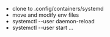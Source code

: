 * clone to .config/containers/systemd
* move and modify env files
* systemctl --user daemon-reload
* systemctl --user start ...
